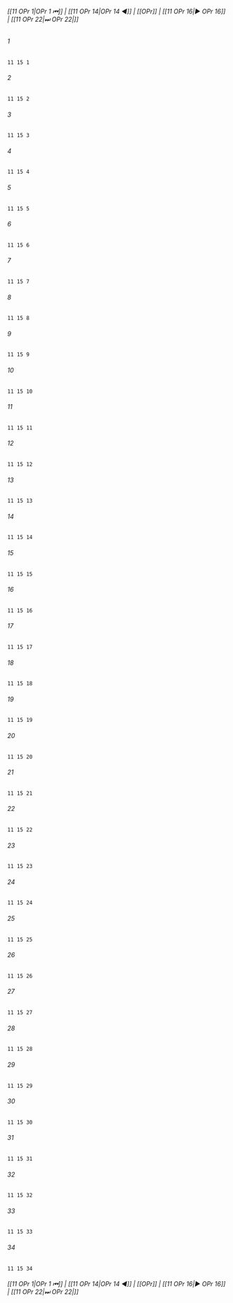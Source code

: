 
###### [[11 OPr 1|OPr 1 ⏮]] | [[11 OPr 14|OPr 14 ◀]] | [[OPr]] | [[11 OPr 16|▶ OPr 16]] | [[11 OPr 22|⏭ OPr 22|]]

###### 1
``` verse
11 15 1 
```
###### 2
``` verse
11 15 2 
```
###### 3
``` verse
11 15 3 
```
###### 4
``` verse
11 15 4 
```
###### 5
``` verse
11 15 5 
```
###### 6
``` verse
11 15 6 
```
###### 7
``` verse
11 15 7 
```
###### 8
``` verse
11 15 8 
```
###### 9
``` verse
11 15 9 
```
###### 10
``` verse
11 15 10 
```
###### 11
``` verse
11 15 11 
```
###### 12
``` verse
11 15 12 
```
###### 13
``` verse
11 15 13 
```
###### 14
``` verse
11 15 14 
```
###### 15
``` verse
11 15 15 
```
###### 16
``` verse
11 15 16 
```
###### 17
``` verse
11 15 17 
```
###### 18
``` verse
11 15 18 
```
###### 19
``` verse
11 15 19 
```
###### 20
``` verse
11 15 20 
```
###### 21
``` verse
11 15 21 
```
###### 22
``` verse
11 15 22 
```
###### 23
``` verse
11 15 23 
```
###### 24
``` verse
11 15 24 
```
###### 25
``` verse
11 15 25 
```
###### 26
``` verse
11 15 26 
```
###### 27
``` verse
11 15 27 
```
###### 28
``` verse
11 15 28 
```
###### 29
``` verse
11 15 29 
```
###### 30
``` verse
11 15 30 
```
###### 31
``` verse
11 15 31 
```
###### 32
``` verse
11 15 32 
```
###### 33
``` verse
11 15 33 
```
###### 34
``` verse
11 15 34 
```

###### [[11 OPr 1|OPr 1 ⏮]] | [[11 OPr 14|OPr 14 ◀]] | [[OPr]] | [[11 OPr 16|▶ OPr 16]] | [[11 OPr 22|⏭ OPr 22|]]

